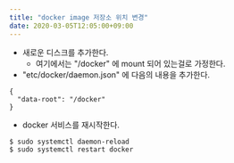 ```yaml
---
title: "docker image 저장소 위치 변경"
date: 2020-03-05T12:05:00+09:00
---
```



* 새로운 디스크를 추가한다.  
  * 여기에서는 "/docker" 에 mount 되어 있는걸로 가정한다.  
* "etc/docker/daemon.json" 에 다음의 내용을 추가한다.  

```shell
{
  "data-root": "/docker"
}
```

* docker 서비스를 재시작한다.  


```shell
$ sudo systemctl daemon-reload
$ sudo systemctl restart docker
```

